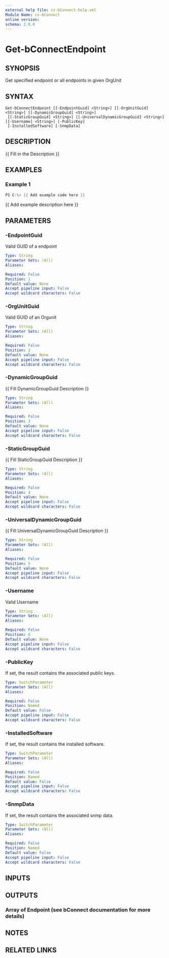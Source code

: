 ```yaml
---
external help file: cv-bConnect-help.xml
Module Name: cv-bConnect
online version:
schema: 2.0.0
---
```


# Get-bConnectEndpoint

## SYNOPSIS
Get specified endpoint or all endpoints in given OrgUnit

## SYNTAX

```
Get-bConnectEndpoint [[-EndpointGuid] <String>] [[-OrgUnitGuid] <String>] [[-DynamicGroupGuid] <String>]
 [[-StaticGroupGuid] <String>] [[-UniversalDynamicGroupGuid] <String>] [[-Username] <String>] [-PublicKey]
 [-InstalledSoftware] [-SnmpData]
```

## DESCRIPTION
{{ Fill in the Description }}

## EXAMPLES

### Example 1
```powershell
PS C:\> {{ Add example code here }}
```

{{ Add example description here }}

## PARAMETERS

### -EndpointGuid
Valid GUID of a endpoint

```yaml
Type: String
Parameter Sets: (All)
Aliases:

Required: False
Position: 1
Default value: None
Accept pipeline input: False
Accept wildcard characters: False
```

### -OrgUnitGuid
Valid GUID of an Orgunit

```yaml
Type: String
Parameter Sets: (All)
Aliases:

Required: False
Position: 2
Default value: None
Accept pipeline input: False
Accept wildcard characters: False
```

### -DynamicGroupGuid
{{ Fill DynamicGroupGuid Description }}

```yaml
Type: String
Parameter Sets: (All)
Aliases:

Required: False
Position: 3
Default value: None
Accept pipeline input: False
Accept wildcard characters: False
```

### -StaticGroupGuid
{{ Fill StaticGroupGuid Description }}

```yaml
Type: String
Parameter Sets: (All)
Aliases:

Required: False
Position: 4
Default value: None
Accept pipeline input: False
Accept wildcard characters: False
```

### -UniversalDynamicGroupGuid
{{ Fill UniversalDynamicGroupGuid Description }}

```yaml
Type: String
Parameter Sets: (All)
Aliases:

Required: False
Position: 5
Default value: None
Accept pipeline input: False
Accept wildcard characters: False
```

### -Username
Valid Username

```yaml
Type: String
Parameter Sets: (All)
Aliases:

Required: False
Position: 6
Default value: None
Accept pipeline input: False
Accept wildcard characters: False
```

### -PublicKey
If set, the result contains the associated public keys.

```yaml
Type: SwitchParameter
Parameter Sets: (All)
Aliases:

Required: False
Position: Named
Default value: False
Accept pipeline input: False
Accept wildcard characters: False
```

### -InstalledSoftware
If set, the result contains the installed software.

```yaml
Type: SwitchParameter
Parameter Sets: (All)
Aliases:

Required: False
Position: Named
Default value: False
Accept pipeline input: False
Accept wildcard characters: False
```

### -SnmpData
If set, the result contains the associated snmp data.

```yaml
Type: SwitchParameter
Parameter Sets: (All)
Aliases:

Required: False
Position: Named
Default value: False
Accept pipeline input: False
Accept wildcard characters: False
```

## INPUTS

## OUTPUTS

### Array of Endpoint (see bConnect documentation for more details)
## NOTES

## RELATED LINKS
